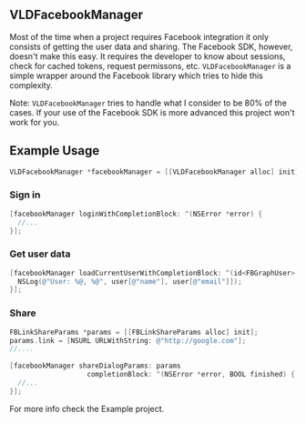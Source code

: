 ## VLDFacebookManager

Most of the time when a project requires Facebook integration it only consists of getting the user data and sharing. 
The Facebook SDK, however, doesn't make this easy. It requires the developer to know about sessions, check for cached tokens, request permissons, etc. `VLDFacebookManager` is a simple wrapper around the Facebook library which tries to hide this complexity. 

Note: `VLDFacebookManager` tries to handle what I consider to be 80% of the cases.
If your use of the Facebook SDK is more advanced this project won't work for you.

## Example Usage
```objective-c
VLDFacebookManager *facebookManager = [[VLDFacebookManager alloc] init];
```
### Sign in

```objective-c
[facebookManager loginWithCompletionBlock: ^(NSError *error) {
  //...
}];
```

### Get user data

```objective-c
[facebookManager loadCurrentUserWithCompletionBlock: ^(id<FBGraphUser> user, NSError *error) {
  NSLog(@"User: %@, %@", user[@"name"], user[@"email"]]);
}];
```

### Share

```objective-c
FBLinkShareParams *params = [[FBLinkShareParams alloc] init];
params.link = [NSURL URLWithString: @"http://google.com"];
//....
    
[facebookManager shareDialogParams: params
                   completionBlock: ^(NSError *error, BOOL finished) {
  //...             
}];
```

For more info check the Example project.

       
